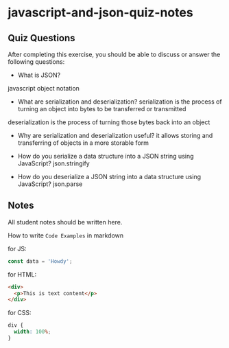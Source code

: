 # javascript-and-json-quiz-notes

## Quiz Questions

After completing this exercise, you should be able to discuss or answer the following questions:

- What is JSON?

javascript object notation

- What are serialization and deserialization?
  serialization is the process of turning an object into bytes to be transferred or transmitted

deserialization is the process of turning those bytes back into an object

- Why are serialization and deserialization useful?
  it allows storing and transferring of objects in a more storable form

- How do you serialize a data structure into a JSON string using JavaScript?
  json.stringify

- How do you deserialize a JSON string into a data structure using JavaScript?
  json.parse

## Notes

All student notes should be written here.

How to write `Code Examples` in markdown

for JS:

```javascript
const data = 'Howdy';
```

for HTML:

```html
<div>
  <p>This is text content</p>
</div>
```

for CSS:

```css
div {
  width: 100%;
}
```
